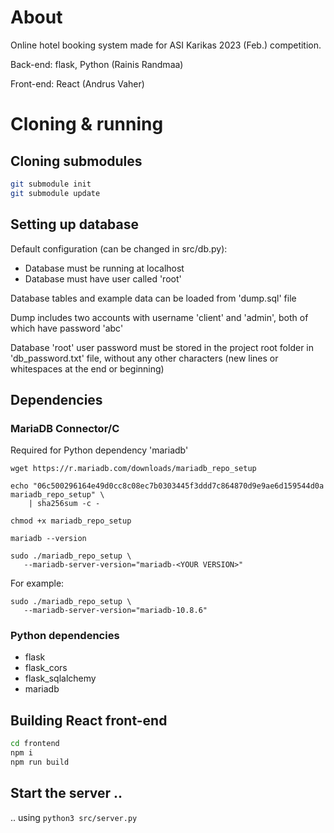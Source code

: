 # About

Online hotel booking system made for ASI Karikas 2023 (Feb.) competition.

Back-end: flask, Python (Rainis Randmaa)

Front-end: React (Andrus Vaher)

# Cloning & running

## Cloning submodules
```sh
git submodule init
git submodule update
```

## Setting up database

Default configuration (can be changed in src/db.py):

- Database must be running at localhost
- Database must have user called 'root'

Database tables and example data can be loaded from 'dump.sql' file

Dump includes two accounts with username 'client' and 'admin', both of which have password 'abc'

Database 'root' user password must be stored in the project root folder in 'db_password.txt' file, without any other characters (new lines or whitespaces at the end or beginning)


## Dependencies

### MariaDB Connector/C
Required for Python dependency 'mariadb'

```
wget https://r.mariadb.com/downloads/mariadb_repo_setup
```
```
echo "06c500296164e49d0cc8c08ec7b0303445f3ddd7c864870d9e9ae6d159544d0a  mariadb_repo_setup" \
    | sha256sum -c -
```
```
chmod +x mariadb_repo_setup
```
```
mariadb --version
```
```
sudo ./mariadb_repo_setup \
   --mariadb-server-version="mariadb-<YOUR VERSION>"
```
For example:
```
sudo ./mariadb_repo_setup \
   --mariadb-server-version="mariadb-10.8.6"
```

### Python dependencies
- flask
- flask_cors
- flask_sqlalchemy
- mariadb

## Building React front-end

```sh
cd frontend
npm i
npm run build
```

## Start the server ..
 .. using `python3 src/server.py`